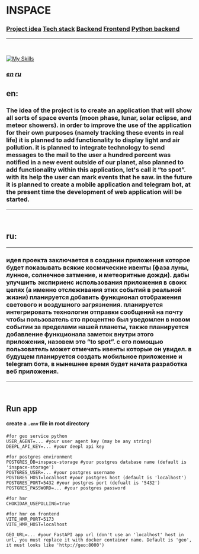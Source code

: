 # INSPACE

### <a href="#en_idea">Project idea</a> <a href="#stack">Tech stack</a> <a href="#backend_docs">Backend</a> <a href="#frontend">Frontend</a> <a href="#fastapi">Python backend</a>

---

<br id="stack">

[![My Skills](https://skillicons.dev/icons?i=nestjs,postgres,prisma,typescript,docker,webpack,yarn,python,fastapi,html,css,react,vite,styledcomponents)](https://skillicons.dev)

### **_<a href="#en_idea">en</a> <a href="#ru_idea">ru</a>_**

## <h2 id="en_idea">en:</h2>

### The idea of the project is to create an application that will show all sorts of space events (moon phase, lunar, solar eclipse, and meteor showers). in order to improve the use of the application for their own purposes (namely tracking these events in real life) it is planned to add functionality to display light and air pollution. it is planned to integrate technology to send messages to the mail to the user a hundred percent was notified in a new event outside of our planet, also planned to add functionality within this application, let's call it “to spot”. with its help the user can mark events that he saw. in the future it is planned to create a mobile application and telegram bot, at the present time the development of web application will be started.

---

<br id="ru_idea">

## ru:

---

### идея проекта заключается в создании приложения которое будет показывать всякие космические ивенты (фаза луны, лунное, солнечное затмение, и метеоритные дожди). дабы улучшить экспириенс использования приложения в своих целях (а именно отслеживания этих событий в реальной жизни) планируется добавить функционал отображения светового и воздушного загрязнения. планируется интегрировать технологии отправки сообщений на почту чтобы пользователь сто процентно был уведомлен в новом событии за пределами нашей планеты, также планируется добавление функционала заметок внутри этого приложения, назовем это “to spot”. с его помощью пользователь может отмечать ивенты которые он увидел. в будущем планируется создать мобильное приложение и telegram бота, в нынешнее время будет начата разработка веб приложения.

---

<br id="run_app">

## Run app

#### create a `.env` file in root directory

```.env
#for geo service python
USER_AGENT=... #your user agent key (may be any string)
DEEPL_API_KEY=... #your deepl api key

#for postgres environment
POSTGRES_DB=inspace-storage #your postgres database name (default is 'inspace-storage')
POSTGRES_USER=... #your postgres username
POSTGRES_HOST=localhost #your postgres host (default is 'localhost')
POSTGRES_PORT=5432 #your postgres port (defualt is '5432')
POSTGRES_PASSWORD=... #your postgres password

#for hmr
CHOKIDAR_USEPOLLING=true

#for hmr on frontend
VITE_HMR_PORT=5173
VITE_HMR_HOST=localhost

GEO_URL=... #your FastAPI app url (don't use an 'localhost' host in url, you must replace it with docker container name. Default is 'geo', it must looks like 'http://geo:8000')
```

